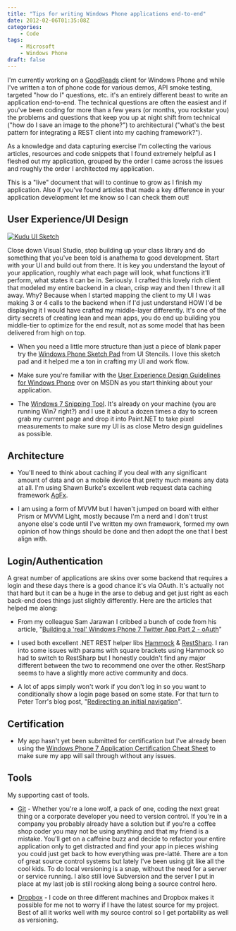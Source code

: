 ```yaml
---
title: "Tips for writing Windows Phone applications end-to-end"
date: 2012-02-06T01:35:08Z
categories:
    - Code
tags: 
    - Microsoft
    - Windows Phone
draft: false
---
```


I'm currently working on a [GoodReads](http://www.goodreads.com/) client for Windows Phone and while I've written a ton of phone code for various demos, API smoke testing, targeted "how do I" questions, etc. it's an entirely different beast to write an application end-to-end. The technical questions are often the easiest and if you've been coding for more than a few years (or months, you rockstar you) the problems and questions that keep you up at night shift from technical ("how do I save an image to the phone?") to architectural ("what's the best pattern for integrating a REST client into my caching framework?").

As a knowledge and data capturing exercise I'm collecting the various articles, resources and code snippets that I found extremely helpful as I fleshed out my application, grouped by the order I came across the issues and roughly the order I architected my application.

This is a "live" document that will to continue to grow as I finish my application. Also if you've found articles that made a key difference in your application development let me know so I can check them out!

## User Experience/UI Design

[![Kudu UI Sketch](/images/IMG_0117_thumb.jpg "Kudu UI Sketch")](/images/IMG_0117.jpg)

Close down Visual Studio, stop building up your class library and do something that you've been told is anathema to good development. Start with your UI and build out from there. It is key you understand the layout of your application, roughly what each page will look, what functions it'll perform, what states it can be in. Seriously. I crafted this lovely rich client that modeled my entire backend in a clean, crisp way and then I threw it all away. Why? Because when I started mapping the client to my UI I was making 3 or 4 calls to the backend when if I'd just understand HOW I'd be displaying it I would have crafted my middle-layer differently. It's one of the dirty secrets of creating lean and mean apps, you do end up building you middle-tier to optimize for the end result, not as some model that has been delivered from high on top.

* When you need a little more structure than just a piece of blank paper try the [Windows Phone Sketch Pad](http://www.uistencils.com/products/windows-phone-sketch-pad) from UI Stencils. I love this sketch pad and it helped me a ton in crafting my UI and work flow.

* Make sure you're familiar with the [User Experience Design Guidelines for Windows Phone](http://msdn.microsoft.com/en-us/library/hh202915(v=vs.92).aspx) over on MSDN as you start thinking about your application.

* The [Windows 7 Snipping Tool](http://windows.microsoft.com/en-US/windows7/products/features/snipping-tool). It's already on your machine (you are running Win7 right?) and I use it about a dozen times a day to screen grab my current page and drop it into Paint.NET to take pixel measurements to make sure my UI is as close Metro design guidelines as possible.  

## Architecture

* You'll need to think about caching if you deal with any significant amount of data and on a mobile device that pretty much means any data at all. I'm using Shawn Burke's excellent web request data caching framework [AgFx](http://agfx.codeplex.com/).

* I am using a form of MVVM but I haven't jumped on board with either Prism or MVVM Light, mostly because I'm a nerd and I don't trust anyone else's code until I've written my own framework, formed my own opinion of how things should be done and then adopt the one that I best align with.  

## Login/Authentication

A great number of applications are skins over some backend that requires a login and these days there is a good chance it's via OAuth. It's actually not that hard but it can be a huge in the arse to debug and get just right as each back-end does things just slightly differently. Here are the articles that helped me along:

* From my colleague Sam Jarawan I cribbed a bunch of code from his article, "[Building a 'real' Windows Phone 7 Twitter App Part 2 - oAuth](http://samjarawan.blogspot.com/2010/09/building-real-windows-phone-7-twitter_18.html)"

* I used both excellent .NET REST helper libs [Hammock](https://github.com/danielcrenna/hammock) & [RestSharp](http://restsharp.org/). I ran into some issues with params with square brackets using Hammock so had to switch to RestSharp but I honestly couldn't find any major different between the two to recommend one over the other. RestSharp seems to have a slightly more active community and docs.

* A lot of apps simply won't work if you don't log in so you want to conditionally show a login page based on some state. For that turn to Peter Torr's blog post, "[Redirecting an initial navigation](http://blogs.msdn.com/b/ptorr/archive/2010/08/28/redirecting-an-initial-navigation.aspx)".  

## Certification

* My app hasn't yet been submitted for certification but I've already been using the [Windows Phone 7 Application Certification Cheat Sheet](http://www.silverlightshow.net/items/Windows-Phone-7-Application-Certification-Cheat-Sheet.aspx) to make sure my app will sail through without any issues.  

## Tools

My supporting cast of tools.

* [Git](http://code.google.com/p/msysgit/) - Whether you're a lone wolf, a pack of one, coding the next great thing or a corporate developer you need to version control. If you're in a company you probably already have a solution but if you're a coffee shop coder you may not be using anything and that my friend is a mistake. You'll get on a caffeine buzz and decide to refactor your entire application only to get distracted and find your app in pieces wishing you could just get back to how everything was pre-latté. There are a ton of great source control systems but lately I've been using git like all the cool kids. To do local versioning is a snap, without the need for a server or service running. I also still love Subversion and the server I put in place at my last job is still rocking along being a source control hero.

* [Dropbox](https://www.dropbox.com/) - I code on three different machines and Dropbox makes it possible for me not to worry if I have the latest source for my project. Best of all it works well with my source control so I get portability as well as versioning.
